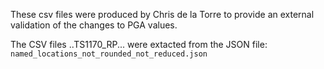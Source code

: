 These csv files were produced by Chris de la Torre to provide an external validation of the changes to PGA values.

The CSV files ..TS1170_RP... were extacted from the JSON file: `named_locations_not_rounded_not_reduced.json`
